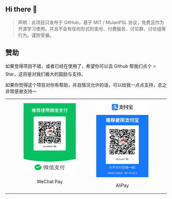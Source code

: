 ## Hi there 👋

<!-- **Welcome to MyZiyue Team!** -->

> 声明：此项目只发布于 GitHub，基于 MIT / MulanPSL 协议，免费且作为开源学习使用。并且不会有任何形式的卖号、付费服务、讨论群、讨论组等行为。谨防受骗。

## 赞助

如果觉得项目不错，或者已经在使用了，希望你可以去 Github 帮我们点个 ⭐ Star，这将是对我们极大的鼓励与支持。 

如果你觉得这个项目对你有帮助，并且情况允许的话，可以给我一点点支持，总之非常感谢支持～

<table align="center" width="100%" border="0" style="border: 0;">
    <tr >
        <td width="10%" align="center">&nbsp;</td>
        <td width="35%" align="center">
            <img style="max-height: 10%" src="https://github.com/myziyue/.github/blob/main/assets/WeChatPay.JPG" alt="微信支付" />
            <p>WeChat Pay</p>
        </td>
        <td width="10%" align="center">&nbsp;</td>
        <td width="35%" align="center">
            <img style="max-height: 10%" src="https://github.com/myziyue/.github/blob/main/assets/AliPay.JPG" alt="支付宝支付" />
            <p>AliPay</p>
        </td>
        <td width="10%" align="center">&nbsp;</td>
    </tr>
</table>

<!-- 
🙋‍♀️ A short introduction - what is your organization all about?
🌈 Contribution guidelines - how can the community get involved?
👩‍💻 Useful resources - where can the community find your docs? Is there anything else the community should know?
🍿 Fun facts - what does your team eat for breakfast?
🧙 Remember, you can do mighty things with the power of [Markdown](https://docs.github.com/github/writing-on-github/getting-started-with-writing-and-formatting-on-github/basic-writing-and-formatting-syntax)
 -->
